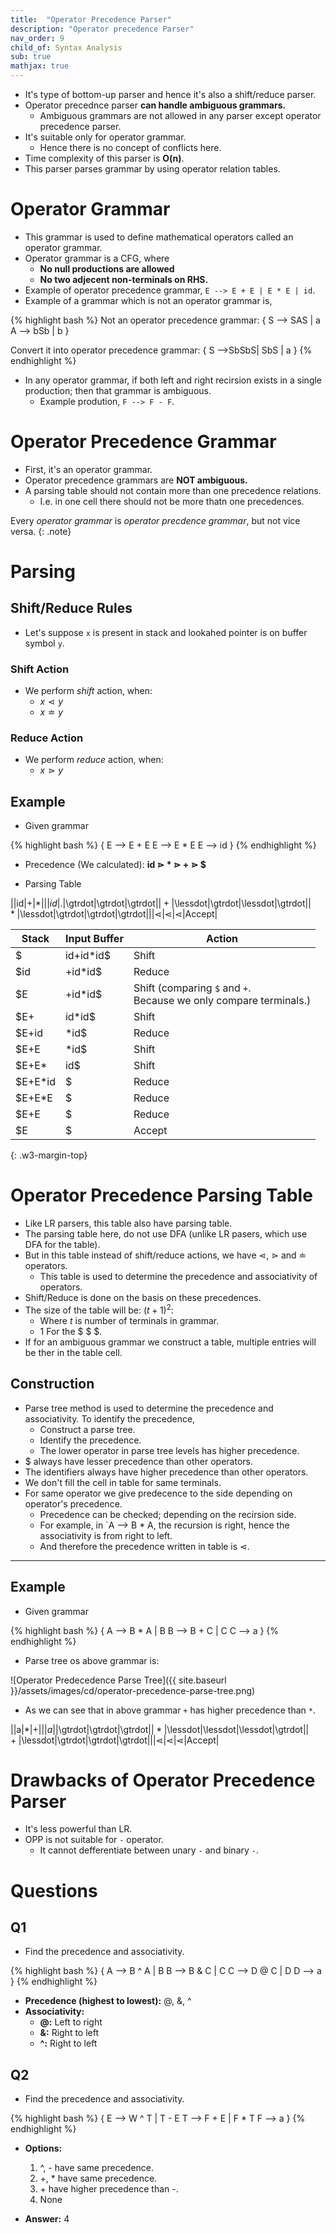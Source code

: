 ```yaml
---
title:  "Operator Precedence Parser"
description: "Operator precedence Parser"
nav_order: 9
child_of: Syntax Analysis
sub: true
mathjax: true
---
```



- It's type of bottom-up parser and hence it's also a shift/reduce parser.
- Operator precednce parser **can handle ambiguous grammars.**
    - Ambiguous grammars are not allowed in any parser except operator precedence parser.
- It's suitable only for operator grammar.
    - Hence there is no concept of conflicts here.
- Time complexity of this parser is **O(n)**.
- This parser parses grammar by using operator relation tables.

# Operator Grammar

- This grammar is used to define mathematical operators called an operator grammar.
- Operator grammar is a CFG, where
    - **No null productions are allowed**
    - **No two adjecent non-terminals on RHS.**
- Example of operator precedence grammar, `E --> E + E | E * E | id`.
- Example of a grammar which is not an operator grammar is,

{% highlight bash %}
Not an operator precedence grammar:
{ 
    S --> SAS | a
    A --> bSb | b
}

Convert it into operator precedence grammar:
{
    S -->SbSbS| SbS | a
}
{% endhighlight %}

- In any operator grammar, if both left and right recirsion exists in a single production; then that grammar is ambiguous.
    - Example prodution, `F --> F - F`.

# Operator Precedence Grammar

- First, it's an operator grammar.
- Operator precedence grammars are **NOT ambiguous.**
- A parsing table should not contain more than one precedence relations.
    - I.e. in one cell there should not be more thatn one precedences.

Every *operator grammar* is *operator precdence grammar*, but not vice versa.
{: .note}

# Parsing

## Shift/Reduce Rules

- Let's suppose `x` is present in stack and lookahed pointer is on buffer symbol `y`.

### Shift Action

- We perform *shift* action, when:
    - $x \lessdot y$
    - $x \doteq y$

### Reduce Action

- We perform *reduce* action, when:
    - $x \gtrdot y$


## Example

- Given grammar

{% highlight bash %}
{
    E --> E + E
    E --> E * E
    E --> id
}
{% endhighlight %}

- Precedence (We calculated): **id $\gtrdot$ * $\gtrdot$ + $\gtrdot$ $**

- Parsing Table

||id|+|*|$|
|id|.|$\gtrdot$|$\gtrdot$|$\gtrdot$|
|+|$\lessdot$|$\gtrdot$|$\lessdot$|$\gtrdot$|
|*|$\lessdot$|$\gtrdot$|$\gtrdot$|$\gtrdot$|
|$|$\lessdot$|$\lessdot$|$\lessdot$|Accept|

|Stack|Input Buffer|Action|
|-|-|-|
|$|id+id*id$|Shift|
|$id|+id*id$|Reduce|
|$E|+id*id$|Shift (comparing `$` and `+`.<br>Because we only compare terminals.)|
|$E+|id*id$|Shift|
|$E+id|*id$|Reduce|
|$E+E|*id$|Shift|
|$E+E*|id$|Shift|
|$E+E*id|$|Reduce|
|$E+E*E|$|Reduce|
|$E+E|$|Reduce|
|$E|$|Accept|
{: .w3-margin-top}


# Operator Precedence Parsing Table

- Like LR parsers, this table also have parsing table.
- The parsing table here, do not use DFA (unlike LR pasers, which use DFA for the table).
- But in this table instead of shift/reduce actions, we have $\lessdot$, $\gtrdot$ and $\doteq$ operators.
    - This table is used to determine the precedence and associativity of operators.
- Shift/Reduce is done on the basis on these precedences.
- The size of the table will be: $(t + 1)^2$:
    - Where $t$ is number of terminals in grammar.
    - 1 For the $ \$ $.
- If for an ambiguous grammar we construct a table, multiple entries will be ther in the table cell.

## Construction

- Parse tree method is used to determine the precedence and associativity. To identify the precedence,
    - Construct a parse tree.
    - Identify the precedence.
    - The lower operator in parse tree levels has higher precedence.
- $ always have lesser precedence than other operators.
- The identifiers always have higher precedence than other operators.
- We don't fill the cell in table for same terminals.
- For same operator we give predecence to the side depending on operator's precedence.
    - Precedence can be checked; depending on the recirsion side.
    - For example, in `A --> B * A, the recursion is right, hence the associativity is from right to left.
    - And therefore the precedence written in table is $\lessdot$.

***

## Example

- Given grammar

{% highlight bash %}
{
    A --> B * A | B
    B --> B + C | C
    C --> a
}
{% endhighlight %}

- Parse tree os above grammar is:

![Operator Predecedence Parse Tree]({{ site.baseurl }}/assets/images/cd/operator-precedence-parse-tree.png)

- As we can see that in above grammar `+` has higher precedence than `*`.

||a|*|+|$|
|a||$\gtrdot$|$\gtrdot$|$\gtrdot$|
|*|$\lessdot$|$\lessdot$|$\lessdot$|$\gtrdot$|
|+|$\lessdot$|$\gtrdot$|$\gtrdot$|$\gtrdot$|
|$|$\lessdot$|$\lessdot$|$\lessdot$|Accept|

# Drawbacks of Operator Precedence Parser

- It's less powerful than LR.
- OPP is not suitable for `-` operator.
    - It cannot defferentiate between unary `-` and binary `-`.

# Questions

## Q1

- Find the precedence and associativity.

{% highlight bash %}
{
    A --> B ^ A | B
    B --> B & C | C
    C --> D @ C | D
    D --> a
}
{% endhighlight %}

- **Precedence (highest to lowest):**  @, &, ^
- **Associativity:**
    - **@:** Left to right
    - **&:** Right to left
    - **^:** Right to left

## Q2

- Find the precedence and associativity.

{% highlight bash %}
{
    E --> W ^ T | T - E
    T --> F + E | F * T
    F --> a
}
{% endhighlight %}

- **Options:**
    1. ^, - have same precedence.
    2. +, * have same precedence.
    3. \+ have higher precedence than -.
    4. None

- **Answer:** 4
